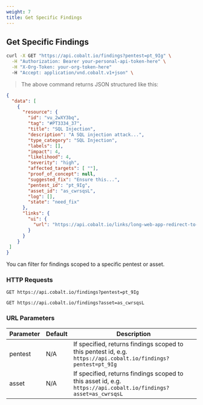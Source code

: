 ```yaml
---
weight: 7
title: Get Specific Findings
---
```


## Get Specific Findings

```sh
curl -X GET "https://api.cobalt.io/findings?pentest=pt_9Ig" \
  -H "Authorization: Bearer your-personal-api-token-here" \
  -H "X-Org-Token: your-org-token-here"
  -H "Accept: application/vnd.cobalt.v1+json" \
```

> The above command returns JSON structured like this:

```json
{
  "data": [
    {
      "resource": {
        "id": "vu_2wXY3bq",
        "tag": "#PT3334_37",
        "title": "SQL Injection",
        "description": "A SQL injection attack...",
        "type_category": "SQL Injection",
        "labels": [],
        "impact": 4,
        "likelihood": 4,
        "severity": "high",
        "affected_targets": [ ""],
        "proof_of_concept": null,
        "suggested_fix": "Ensure this...",
        "pentest_id": "pt_9Ig",
        "asset_id": "as_cwrsqsL",
        "log": [],
        "state": "need_fix"
      },
      "links": {
        "ui": {
          "url": "https://api.cobalt.io/links/long-web-app-redirect-to-this-finding"
        }
      }
    }
 ]
}
```

You can filter for findings scoped to a specific pentest or asset.

### HTTP Requests

`GET https://api.cobalt.io/findings?pentest=pt_9Ig`

`GET https://api.cobalt.io/findings?asset=as_cwrsqsL`

### URL Parameters

| Parameter | Default | Description                                                                                                    |
|-----------|---------|----------------------------------------------------------------------------------------------------------------|
| pentest   | N/A     | If specified, returns findings scoped to this pentest id, e.g. `https://api.cobalt.io/findings?pentest=pt_9Ig` |
| asset     | N/A     | If specified, returns findings scoped to this asset id, e.g. `https://api.cobalt.io/findings?asset=as_cwrsqsL` |
